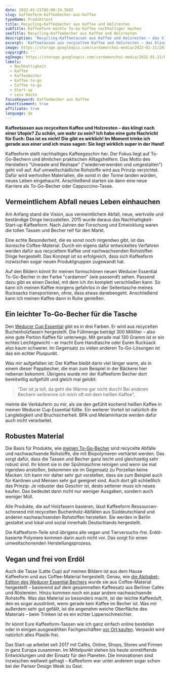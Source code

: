 ```yaml
---
date: 2022-01-21T05:00:24.560Z
slug: kaffeeform-kaffeebecher-aus-kaffee
typeName: Produkttest
title: Recycling-Kaffeebecher aus Kaffee und Holzresten
subTitle: Kaffeeform möchte To-Go-Kaffee nachhaltiger machen
seoTitle: Recycling-Kaffeebecher aus Kaffee und Holzresten
description: 'Recycling-Kaffeetassen aus Kaffee und Holzresten – das klingt nach einer Utopie? Zu schön, um wahr zu sein? Ich habe eine gute Nachricht: Es gibt sie wirklich!'
excerpt: 'Kaffeetassen aus recyceltem Kaffee und Holzresten – das klingt nach einer Utopie? Zu schön, um wahr zu sein? Ich habe eine gute Nachricht für Euch: Das ist es nicht! Die gibt es wirklich! Im Moment trinke ich gerade aus einer und ich muss sagen: Sie liegt wirklich super in der Hand!'
image: https://storage.googleapis.com/cardamonchai-media/2022-01-21/2022-01-21-kaffeeform-004-jpg-imagine-b8b8a8_787471_1024_768/640.webp
copyright: ''
ogImage: https://storage.googleapis.com/cardamonchai-media/2022-01-21/kaffeebecher-aus-kaffee-fb-png-imagine-181818_716860_1200_628/640.webp
labels:
  - Nachhaltigkeit
  - Kaffee
  - Kaffeebecher
  - Kaffee to-go
  - Coffee to-go
  - Start-up
  - Less Waste
focusKeyword: Kaffeebecher aus Kaffee
advertisement: true
affiliate: true
language: de
---
```


**Kaffeetassen aus recyceltem Kaffee und Holzresten – das klingt nach einer Utopie? Zu schön, um wahr zu sein? Ich habe eine gute Nachricht für Euch: Das ist es nicht! Die gibt es wirklich! Im Moment trinke ich gerade aus einer und ich muss sagen: Sie liegt wirklich super in der Hand!**

Kaffeeform stellt nachhaltiges Kaffeegeschirr her. Der Fokus liegt auf To-Go-Bechern und ähnlichen praktischen Alltagshelfern. Das Motto des Herstellers "Unwaste and Reshape" ("wiederverwenden und umgestalten") geht voll auf. Auf umweltschädliche Rohstoffe wird aus Prinzip verzichtet. Dafür wird wertvollen Materialien, die sonst in der Tonne landen würden, neues Leben eingehaucht. Anschließend starten sie dann eine neue Karriere als To-Go-Becher oder Cappuccino-Tasse.

## Vermeintlichem Abfall neues Leben einhauchen

Am Anfang stand die Vision, aus vermeintlichem Abfall, neue, wertvolle und beständige Dinge herzustellen. 2015 wurde daraus das Nachhaltigkeit-Start-up Kaffeeform. Nach Jahren der Forschung und Entwicklung waren die tollen Tassen und Becher reif für den Markt.

Eine echte Besonderheit, die es sonst noch nirgendwo gibt, ist das ikonische Coffee-Material. Durch ein eigens dafür entwickeltes Verfahren werden dafür aus recyceltem Kaffee und nachwachsenden Rohstoffen Dinge hergestellt. Das Konzept ist so erfolgreich, dass sich Kaffeeform inzwischen sogar neuen Produktgruppen zugewandt hat.

Auf den Bildern könnt Ihr meinen formschönen neuen Weducer Essential To-Go-Becher in der Farbe "cardamon" (wie passend!) sehen. Passend dazu gibt es einen Deckel, mit dem ich ihn komplett verschließen kann. So kann ich meinen Kaffee morgens gefahrlos in der Seitentasche meines Rucksacks transportieren, ohne, dass etwas danebengeht. Anschließend kann ich meinen Kaffee dann in Ruhe genießen.

<Gallery name="kaffeebecher-aus-kaffee-1" />

## Ein leichter To-Go-Becher für die Tasche

Den [Weducer Cup Essential](https://tidd.ly/3fMeD7y) gibt es in drei Farben. Er wird aus recycelten Buchenholzfasern hergestellt. Die Füllmenge beträgt 300 Milliliter – also eine gute Portion Kaffee für unterwegs. Mit gerade mal 130 Gramm ist er ein echtes Leichtgewicht – er macht Eure Handtasche oder Euren Rucksack also kaum schwerer. Im Gegensatz zu vielen anderen To-Go-Lösungen ist das ein echter Pluspunkt.

Was mir aufgefallen ist: Der Kaffee bleibt darin viel länger warm, als in einem dieser Pappbecher, die man zum Beispiel in der Bäckerei hier nebenan bekommt. Übrigens wurde mir der Kaffeeform Becher dort bereitwillig aufgefüllt und gleich mal gelobt:

> "Der ist ja toll, da geht die Wärme gar nicht durch! Bei anderen Bechern verbrenne ich mich oft mit dem heißen Kaffee",

meinte die Verkäuferin zu mir, als sie den gefühlt kochend heißen Kaffee in meinen Weducer Cup Essential füllte. Ein weiterer Vorteil ist natürlich die Langlebigkeit und Bruchsicherheit. BPA und Melaminharze werden dafür auch nicht verarbeitet.

## Robustes Material

Die Basis für Produkte, wie [meinen To-Go-Becher](https://tidd.ly/3fMeD7y) sind recycelte Abfälle und nachwachsende Rohstoffe, die mit Biopolymeren verhärtet werden. Das sorgt dafür, dass die Tassen und Becher ganz leicht und gleichzeitig sehr robust sind. Ihr könnt sie in der Spülmaschine reinigen und wenn sie mal irgendwo anstoßen, bekommen sie im Gegensatz zu Porzellan keine Macken. Ich kann mir daher sehr gut vorstellen, dass sie zum Beispiel auch für Kantinen und Mensen sehr gut geeignet sind. Auch dort gilt schließlich das Prinzip: Je robuster das Geschirr ist, desto seltener muss ich neues kaufen. Das bedeutet dann nicht nur weniger Ausgaben, sondern auch weniger Müll.

Alle Produkte, die auf Holzfasern basieren, lässt Kaffeeform Ressourcen-schonend mit recycelten Buchenholz-Abfällen aus Süddeutschland und anderen nachwachsenden Rohstoffen herstellen. Sie werden in Berlin gestaltet und lokal und sozial innerhalb Deutschlands hergestellt.

Die Kaffeeform-Teile sind übrigens alle vegan und Tierversuchs-frei. Erdöl-basierte Polymere kommen darin auch nicht vor. Das sorgt für einen umweltschonenden Herstellungsprozess.

## Vegan und frei von Erdöl

Auch die Tasse (Latte Cup) auf meinen Bildern ist aus dem Hause Kaffeeform und aus Coffee-Material hergestellt. Genau, wie [die Alphabet-Edition des Weducer Essential Bechers](https://tidd.ly/3qQ77im) wurde sie aus Coffee-Material hergestellt – basierend auf dem gesammelten Kaffeesatz aus Berliner Cafés und Röstereien. Hinzu kommen noch ein paar andere nachwachsende Rohstoffe. Was das Material so besonders macht, ist der leichte Kaffeeduft, den es sogar ausströmt, wenn gerade kein Kaffee im Becher ist. Was mir außerdem sehr gut gefällt, ist die angenehm weiche Oberfläche des Materials – beim Trinken ist es ein echter Lippenschmeichler.

Ihr könnt Eure Kaffeeform-Tassen wie ich ganz einfach online bestellen oder in einigen ausgewählten Fachgeschäften [vor Ort kaufen](https://tidd.ly/3KwKg2X). Verpackt wird natürlich alles Plastik-frei.

Das Start-up arbeitet seit 2017 mit Cafés, Online, Shops, Stores und Firmen in ganz Europa zusammen. Im Mittelpunkt stehen bis heute sinnstiftende Entwicklungen und der Einsatz für den Planeten. Die Innovationen sind inzwischen weltweit gefragt – Kaffeeform war unter anderem sogar schon bei der Pariser Design Week zu Gast.

<Gallery name="kaffeebecher-aus-kaffee-2" />
